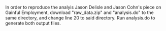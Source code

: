 In order to reproduce the analyis Jason Delisle and Jason Cohn's piece on Gainful Employment, download "raw_data.zip" and "analysis.do" to the same directory, and change line 20 to said directory. Run analysis.do to generate both output files.